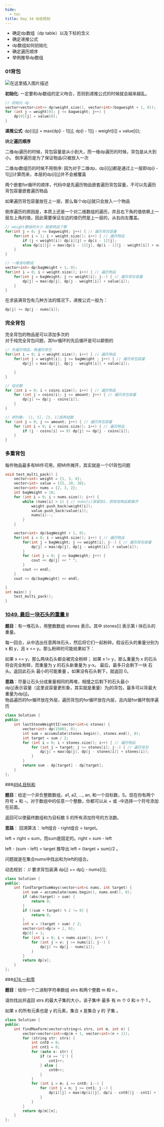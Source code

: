 ```yaml
---
hide:
  - toc
title: Day 34 动态规划
---
```


- 确定dp数组（dp table）以及下标的含义
- 确定递推公式
- dp数组如何初始化
- 确定遍历顺序
- 举例推导dp数组

### 01背包

![在这里插入图片描述](https://img-blog.csdnimg.cn/6f55926d33894fe5a28b43f155616f6e.png)


**初始化**: 一定要和dp数组的定义吻合，否则到递推公式的时候就会越来越乱。

```cpp
// 初始化 dp
vector<vector<int>> dp(weight.size(), vector<int>(bagweight + 1, 0));
for (int j = weight[0]; j <= bagweight; j++) {
    dp[0][j] = value[0];
}
```

**递推公式**: dp[i][j] = max(dp[i - 1][j], dp[i - 1][j - weight[i]] + value[i]);

确定**遍历顺序**

二维dp遍历的时候，背包容量是从小到大，而一维dp遍历的时候，背包是从大到小。
倒序遍历是为了保证物品i只被放入一次

二维dp数组历的时候不用倒序: 因为对于二维dp，dp[i][j]都是通过上一层即dp[i - 1][j]计算而来，本层的dp[i][j]并不会被覆盖

两个嵌套for循环的顺序，代码中是先遍历物品嵌套遍历背包容量，不可以先遍历背包容量嵌套遍历物品

如果遍历背包容量放在上一层，那么每个dp[j]就只会放入一个物品

倒序遍历的原因是，本质上还是一个对二维数组的遍历，并且右下角的值依赖上一层左上角的值，因此需要保证左边的值仍然是上一层的，从右向左覆盖。

```cpp
// weight数组的大小 就是物品个数
for(int j = 0; j <= bagweight; j++) { // 遍历背包容量
    for(int i = 1; i < weight.size(); i++) { // 遍历物品
        if (j < weight[i]) dp[i][j] = dp[i - 1][j];
        else dp[i][j] = max(dp[i - 1][j], dp[i - 1][j - weight[i]] + value[i]);
    }
}

// 一维滚动数组
vector<int> dp(bagWeight + 1, 0);
for(int i = 0; i < weight.size(); i++) { // 遍历物品
    for(int j = bagWeight; j >= weight[i]; j--) { // 遍历背包容量
        dp[j] = max(dp[j], dp[j - weight[i]] + value[i]);
    }
}
```

在求装满背包有几种方法的情况下，递推公式一般为：
```cpp
dp[j] += dp[j - nums[i]];
```

### 完全背包
完全背包的物品是可以添加多次的 <br>
对于纯完全背包问题，其for循环的先后循环是可以颠倒的

```cpp
// 先遍历物品，再遍历背包
for(int i = 0; i < weight.size(); i++) { // 遍历物品
    for(int j = weight[i]; j <= bagWeight ; j++) { // 遍历背包容量
        dp[j] = max(dp[j], dp[j - weight[i]] + value[i]);

    }
}

// 组合数
for (int i = 0; i < coins.size(); i++) { // 遍历物品
    for (int j = coins[i]; j <= amount; j++) { // 遍历背包容量
        dp[j] += dp[j - coins[i]];
    }
}

// 排列数， [1, 5], [5, 1]是两组数
for (int j = 0; j <= amount; j++) { // 遍历背包容量
    for (int i = 0; i < coins.size(); i++) { // 遍历物品
        if (j - coins[i] >= 0) dp[j] += dp[j - coins[i]];
    }
}
```
### 多重背包

每件物品最多有Mi件可用，把Mi件摊开，其实就是一个01背包问题
```cpp
void test_multi_pack() {
    vector<int> weight = {1, 3, 4};
    vector<int> value = {15, 20, 30};
    vector<int> nums = {2, 3, 2};
    int bagWeight = 10;
    for (int i = 0; i < nums.size(); i++) {
        while (nums[i] > 1) { // nums[i]保留到1，把其他物品都展开
            weight.push_back(weight[i]);
            value.push_back(value[i]);
            nums[i]--;
        }
    }

    vector<int> dp(bagWeight + 1, 0);
    for(int i = 0; i < weight.size(); i++) { // 遍历物品
        for(int j = bagWeight; j >= weight[i]; j--) { // 遍历背包容量
            dp[j] = max(dp[j], dp[j - weight[i]] + value[i]);
        }
        for (int j = 0; j <= bagWeight; j++) {
            cout << dp[j] << " ";
        }
        cout << endl;
    }
    cout << dp[bagWeight] << endl;

}
int main() {
    test_multi_pack();
}
```

### [1049. 最后一块石头的重量 II](https://leetcode.cn/problems/last-stone-weight-ii/)

**题目**：有一堆石头，用整数数组 stones 表示。其中 stones[i] 表示第 i 块石头的重量。

每一回合，从中选出任意两块石头，然后将它们一起粉碎。假设石头的重量分别为 x 和 y，且 x <= y。那么粉碎的可能结果如下：

如果 x == y，那么两块石头都会被完全粉碎；
如果 x != y，那么重量为 x 的石头将会完全粉碎，而重量为 y 的石头新重量为 y-x。
最后，最多只会剩下一块 石头。返回此石头 最小的可能重量 。如果没有石头剩下，就返回 0。

**思路**：尽量让石头分成重量相同的两堆，相撞之后剩下的石头最小<br>
dp[j]表示容量（这里说容量更形象，其实就是重量）为j的背包，最多可以背最大重量为dp[j]。<br>
物品遍历的for循环放在外层，遍历背包的for循环放在内层，且内层for循环倒序遍历

```cpp
class Solution {
public:
    int lastStoneWeightII(vector<int>& stones) {
        vector<int> dp(15001, 0);
        int sum = accumulate(stones.begin(), stones.end(), 0);
        int target = sum / 2;
        for (int i = 0; i < stones.size(); i++) { // 遍历物品
            for (int j = target; j >= stones[i]; j--) { // 遍历背包
                dp[j] = max(dp[j], dp[j - stones[i]] + stones[i]);
            }
        }
        return sum - dp[target] - dp[target];
    }
};
```

###[494.目标和](https://leetcode.cn/problems/target-sum/)

**题目**：给定一个非负整数数组，a1, a2, ..., an, 和一个目标数，S。现在你有两个符号 + 和 -。对于数组中的任意一个整数，你都可以从 + 或 -中选择一个符号添加在前面。

返回可以使最终数组和为目标数 S 的所有添加符号的方法数。

**思路**：
回溯算法：
left组合 - right组合 = target。

left + right = sum，而sum是固定的。right = sum - left

left - (sum - left) = target 推导出 left = (target + sum)/2 。

问题就是在集合nums中找出和为left的组合。

动态规划：
// 要求背包装满
dp[j] += dp[j - nums[i]];

```cpp
class Solution {
public:
    int findTargetSumWays(vector<int>& nums, int target) {
        int sum = accumulate(nums.begin(), nums.end(), 0);
        if (abs(target) > sum) {
            return 0;
        }
        if ((sum + target) % 2 != 0) {
            return 0;
        }
        int v = (target + sum) / 2;
        vector<int>dp(v + 1, 0);
        dp[0] = 1;
        for (int i = 0; i < nums.size(); i++) {
            for (int j = v; j >= nums[i]; j--) {
                dp[j] += dp[j - nums[i]];
            }
        }
        return dp[v];
    }
};
```
###[474.一和零](https://leetcode.cn/problems/ones-and-zeroes/)

**题目**：给你一个二进制字符串数组 strs 和两个整数 m 和 n 。

请你找出并返回 strs 的最大子集的大小，该子集中 最多 有 m 个 0 和 n 个 1 。

如果 x 的所有元素也是 y 的元素，集合 x 是集合 y 的 子集 。

```cpp
class Solution {
public:
    int findMaxForm(vector<string>& strs, int m, int n) {
        vector<vector<int>>dp(m + 1, vector<int>(n + 1));
        for (string str: strs) {
            int cnt0 = 0;
            int cnt1 = 0;
            for (auto x: str) {
                if (x == '1') {
                    cnt1++;
                } else {
                    cnt0++;
                }
            }
            for (int i = m; i >= cnt0; i--) {
                for (int j = n; j >= cnt1; j--) {
                    dp[i][j] = max(dp[i][j], dp[i - cnt0][j - cnt1] + 1);
                }
            }
        }
        return dp[m][n];
    }
};
```
